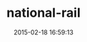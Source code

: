 ---
layout: post
title:  "national-rail"
repo:   "floehopper/national-rail"
date:   2015-02-18 16:59:13
gemurl: http://github.com/floehopper/national-rail
---